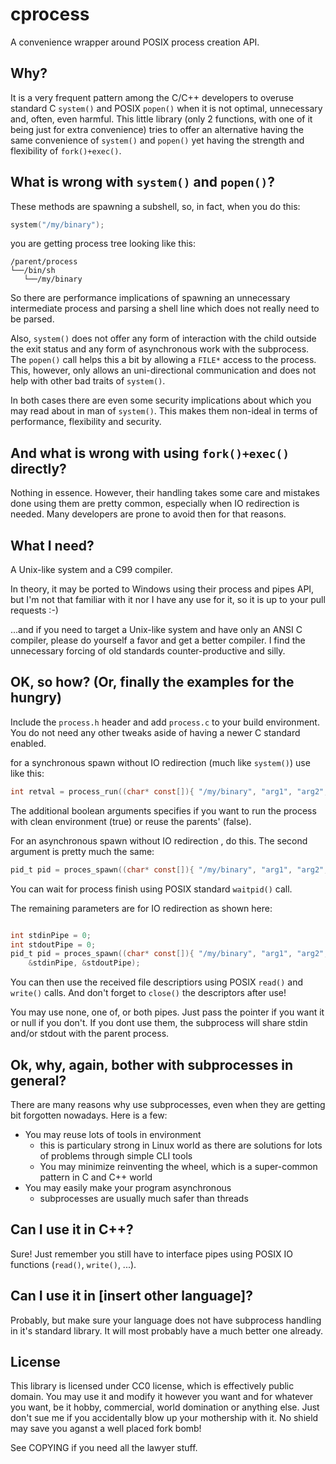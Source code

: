 # cprocess

A convenience wrapper around POSIX process creation API.

## Why?

It is a very frequent pattern among the C/C++ developers to overuse standard C `system()` and POSIX
`popen()` when it is not optimal, unnecessary and, often, even harmful. This little library (only 2
functions, with one of it being just for extra convenience) tries to offer an alternative having the
same convenience of `system()` and `popen()` yet having the strength and flexibility of
`fork()+exec()`.  

## What is wrong with `system()` and `popen()`?

These methods are spawning a subshell, so, in fact, when you do this:

```C
system("/my/binary");
```

you are getting process tree looking like this:

    /parent/process
    └──/bin/sh
       └──/my/binary

So there are performance implications of spawning an unnecessary intermediate process and parsing a
shell line which does not really need to be parsed.

Also, `system()` does not offer any form of interaction with the child outside the exit status and
any form of asynchronous work with the subprocess. The `popen()` call helps this a bit by allowing a
`FILE*` access to the process. This, however, only allows an uni-directional communication and does
not help with other bad traits of `system()`.

In both cases there are even some security implications about which you may read about in man of
`system()`. This makes them non-ideal in terms of performance, flexibility and security.

## And what is wrong with using `fork()+exec()` directly?

Nothing in essence. However, their handling takes some care and mistakes done using them are pretty
common, especially when IO redirection is needed. Many developers are prone to avoid then for that
reasons.

## What I need?

A Unix-like system and a C99 compiler.

In theory, it may be ported to Windows using their process and pipes API, but I'm not that familiar
with it nor I have any use for it, so it is up to your pull requests :-)

...and if you need to target a Unix-like system and have only an ANSI C compiler, please do yourself
a favor and get a better compiler. I find the unnecessary forcing of old standards
counter-productive and silly.

## OK, so how? (Or, finally the examples for the hungry)

Include the `process.h` header and add `process.c` to your build environment. You do not need any
other tweaks aside of having a newer C standard enabled.

for a synchronous spawn without IO redirection (much like `system()`) use like this:

```C
int retval = process_run((char* const[]){ "/my/binary", "arg1", "arg2", ... , 0 }, false);
```

The additional boolean arguments specifies if you want to run the process with clean environment
(true) or reuse the parents' (false).

For an asynchronous spawn without IO redirection , do this. The second argument is pretty much the
same:

```C
pid_t pid = proces_spawn((char* const[]){ "/my/binary", "arg1", "arg2", ..., 0 }, false, 0, 0);
```

You can wait for process finish using POSIX standard `waitpid()` call.

The remaining parameters are for IO redirection as shown here:

```C

int stdinPipe = 0;
int stdoutPipe = 0;
pid_t pid = proces_spawn((char* const[]){ "/my/binary", "arg1", "arg2", ..., 0 }, false,
    &stdinPipe, &stdoutPipe);
```

You can then use the received file descriptiors using POSIX `read()` and `write()` calls. And don't
forget to `close()` the descriptors after use!

You may use none, one of, or both pipes. Just pass the pointer if you want it or null if you don't.
If you dont use them, the subprocess will share stdin and/or stdout with the parent process.


## Ok, why, again, bother with subprocesses in general?

There are many reasons why use subprocesses, even when they are getting bit forgotten nowadays. Here
is a few:
- You may reuse lots of tools in environment
    - this is particulary strong in Linux world as there are solutions for lots of problems through
      simple CLI tools
    - You may minimize reinventing the wheel, which is a super-common pattern in C and C++ world
- You may easily make your program asynchronous
    - subprocesses are usually much safer than threads

## Can I use it in C++?

Sure! Just remember you still have to interface pipes using POSIX IO functions (`read()`, `write()`,
...).

## Can I use it in [insert other language]?

Probably, but make sure your language does not have subprocess handling in it's standard library. It
will most probably have a much better one already.

## License

This library is licensed under CC0 license, which is effectively public domain. You may use it and
modify it however you want and for whatever you want, be it hobby, commercial, world domination or
anything else. Just don't sue me if you accidentally blow up your mothership with it. No shield may
save you aganst a well placed fork bomb!

See COPYING if you need all the lawyer stuff.

